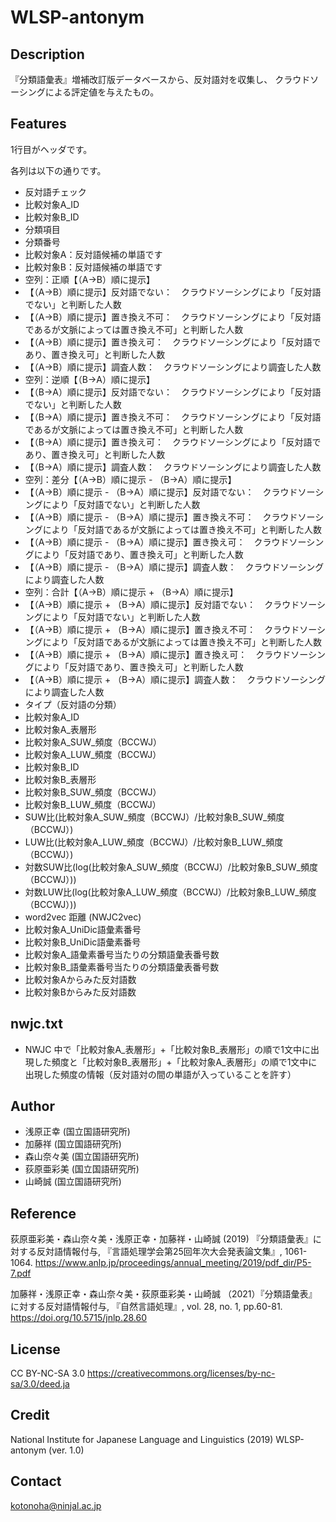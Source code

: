 # WLSP-antonym

## Description
『分類語彙表』増補改訂版データベースから、反対語対を収集し、
クラウドソーシングによる評定値を与えたもの。

## Features 

1行目がヘッダです。

各列は以下の通りです。
- 反対語チェック
- 比較対象A_ID
- 比較対象B_ID
- 分類項目
- 分類番号
- 比較対象A：反対語候補の単語です
- 比較対象B：反対語候補の単語です
- 空列：正順【（A→B）順に提示】
- 【（A→B）順に提示】反対語でない：　クラウドソーシングにより「反対語でない」と判断した人数
- 【（A→B）順に提示】置き換え不可：　クラウドソーシングにより「反対語であるが文脈によっては置き換え不可」と判断した人数
- 【（A→B）順に提示】置き換え可：　クラウドソーシングにより「反対語であり、置き換え可」と判断した人数
- 【（A→B）順に提示】調査人数：　クラウドソーシングにより調査した人数
- 空列：逆順【（B→A）順に提示】
- 【（B→A）順に提示】反対語でない：　クラウドソーシングにより「反対語でない」と判断した人数
- 【（B→A）順に提示】置き換え不可：　クラウドソーシングにより「反対語であるが文脈によっては置き換え不可」と判断した人数
- 【（B→A）順に提示】置き換え可：　クラウドソーシングにより「反対語であり、置き換え可」と判断した人数
- 【（B→A）順に提示】調査人数：　クラウドソーシングにより調査した人数
- 空列：差分【（A→B）順に提示 - （B→A）順に提示】
- 【（A→B）順に提示 - （B→A）順に提示】反対語でない：　クラウドソーシングにより「反対語でない」と判断した人数
- 【（A→B）順に提示 - （B→A）順に提示】置き換え不可：　クラウドソーシングにより「反対語であるが文脈によっては置き換え不可」と判断した人数
- 【（A→B）順に提示 - （B→A）順に提示】置き換え可：　クラウドソーシングにより「反対語であり、置き換え可」と判断した人数
- 【（A→B）順に提示 - （B→A）順に提示】調査人数：　クラウドソーシングにより調査した人数
- 空列：合計【（A→B）順に提示 + （B→A）順に提示】
- 【（A→B）順に提示 + （B→A）順に提示】反対語でない：　クラウドソーシングにより「反対語でない」と判断した人数
- 【（A→B）順に提示 + （B→A）順に提示】置き換え不可：　クラウドソーシングにより「反対語であるが文脈によっては置き換え不可」と判断した人数
- 【（A→B）順に提示 + （B→A）順に提示】置き換え可：　クラウドソーシングにより「反対語であり、置き換え可」と判断した人数
- 【（A→B）順に提示 + （B→A）順に提示】調査人数：　クラウドソーシングにより調査した人数
- タイプ（反対語の分類）
- 比較対象A_ID
- 比較対象A_表層形
- 比較対象A_SUW_頻度（BCCWJ）
- 比較対象A_LUW_頻度（BCCWJ）
- 比較対象B_ID
- 比較対象B_表層形
- 比較対象B_SUW_頻度（BCCWJ）
- 比較対象B_LUW_頻度（BCCWJ）
- SUW比(比較対象A_SUW_頻度（BCCWJ）/比較対象B_SUW_頻度（BCCWJ）)
- LUW比(比較対象A_LUW_頻度（BCCWJ）/比較対象B_LUW_頻度（BCCWJ）)
- 対数SUW比(log(比較対象A_SUW_頻度（BCCWJ）/比較対象B_SUW_頻度（BCCWJ）))
- 対数LUW比(log(比較対象A_LUW_頻度（BCCWJ）/比較対象B_LUW_頻度（BCCWJ）))
- word2vec 距離 (NWJC2vec)
- 比較対象A_UniDic語彙素番号
- 比較対象B_UniDic語彙素番号
- 比較対象A_語彙素番号当たりの分類語彙表番号数
- 比較対象B_語彙素番号当たりの分類語彙表番号数
- 比較対象Aからみた反対語数
- 比較対象Bからみた反対語数

## nwjc.txt
- NWJC 中で「比較対象A_表層形」+「比較対象B_表層形」の順で1文中に出現した頻度と「比較対象B_表層形」+「比較対象A_表層形」の順で1文中に出現した頻度の情報（反対語対の間の単語が入っていることを許す）

## Author
- 浅原正幸 (国立国語研究所)
- 加藤祥 (国立国語研究所)
- 森山奈々美 (国立国語研究所)
- 荻原亜彩美 (国立国語研究所)
- 山崎誠 (国立国語研究所)

## Reference 
荻原亜彩美・森山奈々美・浅原正幸・加藤祥・山崎誠 (2019) 『分類語彙表』に対する反対語情報付与, 『言語処理学会第25回年次大会発表論文集』, 1061-1064.
https://www.anlp.jp/proceedings/annual_meeting/2019/pdf_dir/P5-7.pdf

加藤祥・浅原正幸・森山奈々美・荻原亜彩美・山崎誠 （2021）『分類語彙表』に対する反対語情報付与, 『自然言語処理』, vol. 28, no. 1, pp.60-81.
https://doi.org/10.5715/jnlp.28.60

## License
CC BY-NC-SA 3.0 https://creativecommons.org/licenses/by-nc-sa/3.0/deed.ja

## Credit
National Institute for Japanese Language and Linguistics (2019) WLSP-antonym (ver. 1.0)

## Contact
kotonoha@ninjal.ac.jp

